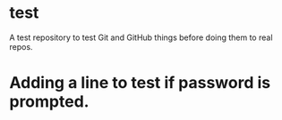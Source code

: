 # test
A test repository to test Git and GitHub things before doing them to real repos.

# Adding a line to test if password is prompted.